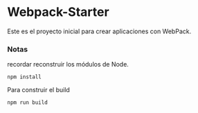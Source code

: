 

# Webpack-Starter

Este es el proyecto inicial para crear aplicaciones con WebPack.

### Notas
recordar reconstruir los módulos de Node.
```
npm install
````
Para construir el build
```
npm run build
```